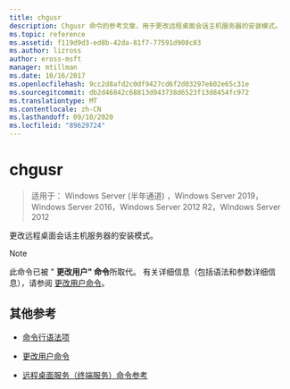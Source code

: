 ```yaml
---
title: chgusr
description: Chgusr 命令的参考文章，用于更改远程桌面会话主机服务器的安装模式。
ms.topic: reference
ms.assetid: f119d9d3-ed8b-42da-81f7-77591d908c83
ms.author: lizross
author: eross-msft
manager: mtillman
ms.date: 10/16/2017
ms.openlocfilehash: 9cc2d8afd2c0df9427cd6f2d03297e602e65c31e
ms.sourcegitcommit: db2d46842c68813d043738d6523f13d8454fc972
ms.translationtype: MT
ms.contentlocale: zh-CN
ms.lasthandoff: 09/10/2020
ms.locfileid: "89629724"
---
```

# <a name="chgusr"></a>chgusr

> 适用于： Windows Server (半年通道) ，Windows Server 2019，Windows Server 2016，Windows Server 2012 R2，Windows Server 2012

更改远程桌面会话主机服务器的安装模式。

> [!NOTE]
> 此命令已被 " **更改用户" 命令**所取代。 有关详细信息（包括语法和参数详细信息），请参阅 [更改用户命令](change-user.md)。

## <a name="additional-references"></a>其他参考

- [命令行语法项](command-line-syntax-key.md)

- [更改用户命令](change-user.md)

- [远程桌面服务（终端服务）命令参考](remote-desktop-services-terminal-services-command-reference.md)
